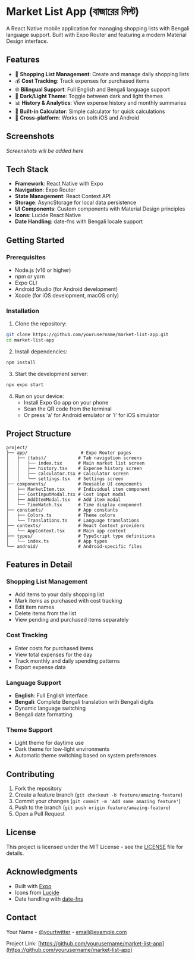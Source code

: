 # Market List App (বাজারের লিস্ট)

A React Native mobile application for managing shopping lists with Bengali language support. Built with Expo Router and featuring a modern Material Design interface.

## Features

- 📝 **Shopping List Management**: Create and manage daily shopping lists
- 💰 **Cost Tracking**: Track expenses for purchased items
- 🌐 **Bilingual Support**: Full English and Bengali language support
- 🎨 **Dark/Light Theme**: Toggle between dark and light themes
- 📊 **History & Analytics**: View expense history and monthly summaries
- 🧮 **Built-in Calculator**: Simple calculator for quick calculations
- 📱 **Cross-platform**: Works on both iOS and Android

## Screenshots

*Screenshots will be added here*

## Tech Stack

- **Framework**: React Native with Expo
- **Navigation**: Expo Router
- **State Management**: React Context API
- **Storage**: AsyncStorage for local data persistence
- **UI Components**: Custom components with Material Design principles
- **Icons**: Lucide React Native
- **Date Handling**: date-fns with Bengali locale support

## Getting Started

### Prerequisites

- Node.js (v16 or higher)
- npm or yarn
- Expo CLI
- Android Studio (for Android development)
- Xcode (for iOS development, macOS only)

### Installation

1. Clone the repository:
```bash
git clone https://github.com/yourusername/market-list-app.git
cd market-list-app
```

2. Install dependencies:
```bash
npm install
```

3. Start the development server:
```bash
npx expo start
```

4. Run on your device:
   - Install Expo Go app on your phone
   - Scan the QR code from the terminal
   - Or press 'a' for Android emulator or 'i' for iOS simulator

## Project Structure

```
project/
├── app/                    # Expo Router pages
│   ├── (tabs)/            # Tab navigation screens
│   │   ├── index.tsx      # Main market list screen
│   │   ├── history.tsx    # Expense history screen
│   │   ├── calculator.tsx # Calculator screen
│   │   └── settings.tsx   # Settings screen
├── components/            # Reusable UI components
│   ├── MarketItem.tsx     # Individual item component
│   ├── CostInputModal.tsx # Cost input modal
│   ├── AddItemModal.tsx   # Add item modal
│   └── TimeWatch.tsx      # Time display component
├── constants/             # App constants
│   ├── Colors.ts          # Theme colors
│   └── Translations.ts    # Language translations
├── contexts/              # React Context providers
│   └── AppContext.tsx     # Main app context
├── types/                 # TypeScript type definitions
│   └── index.ts           # App types
└── android/               # Android-specific files
```

## Features in Detail

### Shopping List Management
- Add items to your daily shopping list
- Mark items as purchased with cost tracking
- Edit item names
- Delete items from the list
- View pending and purchased items separately

### Cost Tracking
- Enter costs for purchased items
- View total expenses for the day
- Track monthly and daily spending patterns
- Export expense data

### Language Support
- **English**: Full English interface
- **Bengali**: Complete Bengali translation with Bengali digits
- Dynamic language switching
- Bengali date formatting

### Theme Support
- Light theme for daytime use
- Dark theme for low-light environments
- Automatic theme switching based on system preferences

## Contributing

1. Fork the repository
2. Create a feature branch (`git checkout -b feature/amazing-feature`)
3. Commit your changes (`git commit -m 'Add some amazing feature'`)
4. Push to the branch (`git push origin feature/amazing-feature`)
5. Open a Pull Request

## License

This project is licensed under the MIT License - see the [LICENSE](LICENSE) file for details.

## Acknowledgments

- Built with [Expo](https://expo.dev/)
- Icons from [Lucide](https://lucide.dev/)
- Date handling with [date-fns](https://date-fns.org/)

## Contact

Your Name - [@yourtwitter](https://twitter.com/yourtwitter) - email@example.com

Project Link: [https://github.com/yourusername/market-list-app](https://github.com/yourusername/market-list-app) 